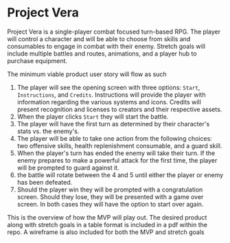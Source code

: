 # Project Vera
Project Vera is a single-player combat focused turn-based RPG. The player will control a character and will be able to choose from skills and consumables to engage in combat with their enemy. Stretch goals will include multiple battles and routes, animations, and a player hub to purchase equipment.

The minimum viable product user story will flow as such

1. The player will see the opening screen with three options: `Start`,  `Instructions`, and `Credits`. Instructions will provide the player with information regarding the various systems and icons. Credits will present recognition and licenses to creators and their respective assets.
2. When the player clicks `Start` they will start the battle.
3. The player will have the first turn as determined by their character's stats vs. the enemy's.
4. The player will be able to take one action from the following choices: two offensive skills, health replenishment consumable, and a guard skill.
5. When the player's turn has ended the enemy will take their turn. If the enemy prepares to make a powerful attack for the first time, the player will be prompted to guard against it.
6. the battle will rotate between the 4 and 5 until either the player or enemy has been defeated.
7. Should the player win they will be prompted with a congratulation screen. Should they lose, they will be presented with a game over screen. In both cases they will have the option to start over again.

This is the overview of how the MVP will play out. The desired product along with stretch goals in a table format is included in a pdf within the repo. A wireframe is also included for both the MVP and stretch goals 